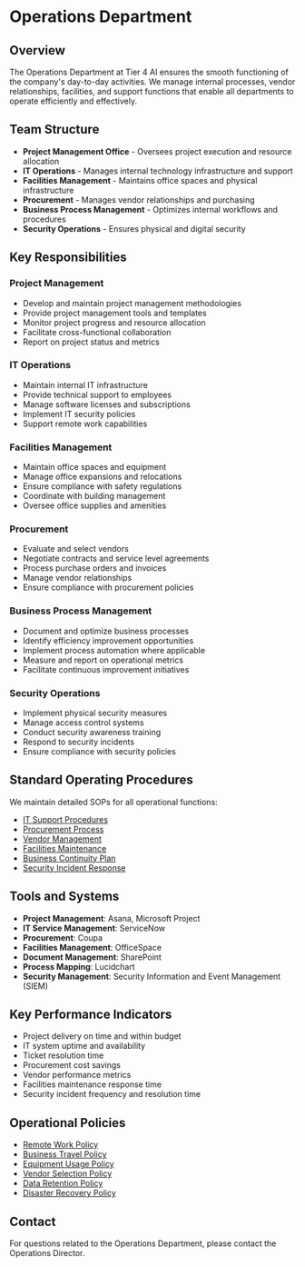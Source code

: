 # Operations Department

## Overview

The Operations Department at Tier 4 AI ensures the smooth functioning of the company's day-to-day activities. We manage internal processes, vendor relationships, facilities, and support functions that enable all departments to operate efficiently and effectively.

## Team Structure

- **Project Management Office** - Oversees project execution and resource allocation
- **IT Operations** - Manages internal technology infrastructure and support
- **Facilities Management** - Maintains office spaces and physical infrastructure
- **Procurement** - Manages vendor relationships and purchasing
- **Business Process Management** - Optimizes internal workflows and procedures
- **Security Operations** - Ensures physical and digital security

## Key Responsibilities

### Project Management

- Develop and maintain project management methodologies
- Provide project management tools and templates
- Monitor project progress and resource allocation
- Facilitate cross-functional collaboration
- Report on project status and metrics

### IT Operations

- Maintain internal IT infrastructure
- Provide technical support to employees
- Manage software licenses and subscriptions
- Implement IT security policies
- Support remote work capabilities

### Facilities Management

- Maintain office spaces and equipment
- Manage office expansions and relocations
- Ensure compliance with safety regulations
- Coordinate with building management
- Oversee office supplies and amenities

### Procurement

- Evaluate and select vendors
- Negotiate contracts and service level agreements
- Process purchase orders and invoices
- Manage vendor relationships
- Ensure compliance with procurement policies

### Business Process Management

- Document and optimize business processes
- Identify efficiency improvement opportunities
- Implement process automation where applicable
- Measure and report on operational metrics
- Facilitate continuous improvement initiatives

### Security Operations

- Implement physical security measures
- Manage access control systems
- Conduct security awareness training
- Respond to security incidents
- Ensure compliance with security policies

## Standard Operating Procedures

We maintain detailed SOPs for all operational functions:

- [IT Support Procedures](./procedures/it-support.md)
- [Procurement Process](./procedures/procurement.md)
- [Vendor Management](./procedures/vendor-management.md)
- [Facilities Maintenance](./procedures/facilities.md)
- [Business Continuity Plan](./procedures/business-continuity.md)
- [Security Incident Response](./procedures/security-incident.md)

## Tools and Systems

- **Project Management**: Asana, Microsoft Project
- **IT Service Management**: ServiceNow
- **Procurement**: Coupa
- **Facilities Management**: OfficeSpace
- **Document Management**: SharePoint
- **Process Mapping**: Lucidchart
- **Security Management**: Security Information and Event Management (SIEM)

## Key Performance Indicators

- Project delivery on time and within budget
- IT system uptime and availability
- Ticket resolution time
- Procurement cost savings
- Vendor performance metrics
- Facilities maintenance response time
- Security incident frequency and resolution time

## Operational Policies

- [Remote Work Policy](./policies/remote-work.md)
- [Business Travel Policy](./policies/business-travel.md)
- [Equipment Usage Policy](./policies/equipment-usage.md)
- [Vendor Selection Policy](./policies/vendor-selection.md)
- [Data Retention Policy](./policies/data-retention.md)
- [Disaster Recovery Policy](./policies/disaster-recovery.md)

## Contact

For questions related to the Operations Department, please contact the Operations Director.